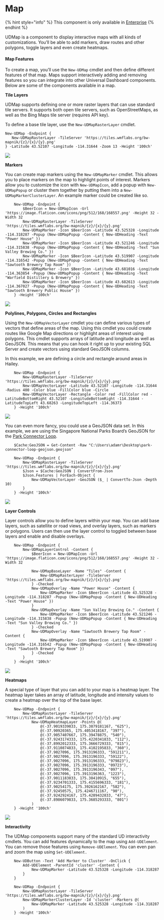 # Map

{% hint style="info" %}
This component is only available in [Enterprise](https://ironmansoftware.com/product/powershell-universal-dashboard/)
{% endhint %}

UDMap is a component to display interactive maps with all kinds of customizations. You’ll be able to add markers, draw routes and other polygons, toggle layers and even create heatmaps.

#### Map Features

To create a map, you’ll use the `New-UDMap` cmdlet and then define different features of that map. Maps support interactively adding and removing features so you can integrate into other Universal Dashboard components. Below are some of the components available in a map.

**Tile Layers**

UDMap supports defining one or more raster layers that can use standard tile servers. It supports both open tile servers, such as OpenStreetMaps, as well as the Bing Maps tile server \(requires API key\).

To define a base tile layer, use the `New-UDMapRasterLayer` cmdlet.

```text
New-UDMap -Endpoint {
   New-UDMapRasterLayer -TileServer 'https://tiles.wmflabs.org/bw-mapnik/{z}/{x}/{y}.png' 
} -Latitude 43.52107 -Longitude -114.31644 -Zoom 13 -Height '100ch'
```

![](https://i0.wp.com/ironmansoftware.com/wp-content/uploads/2019/06/raster-layer.png?w=1260&ssl=1)

**Markers**

You can create map markers using the `New-UDMapMarker` cmdlet. This allows you to place markers on the map to highlight points of interest. Markers allow you to customize the icon with `New-UDMapIcon`, add a popup with `New-UDMapPopup` or cluster them together by putting them into a `New-UDMapMarkerClusterLayer`. An example marker could be created like so.

```text
    New-UDMap -Endpoint {
        $BeerIcon = New-UDMapIcon -Url 'https://image.flaticon.com/icons/png/512/168/168557.png' -Height 32 -Width 32
        New-UDMapRasterLayer -TileServer 'https://tiles.wmflabs.org/bw-mapnik/{z}/{x}/{y}.png' 
        New-UDMapMarker -Icon $BeerIcon -Latitude 43.525328 -Longitude -114.318287 -Popup (New-UDMapPopup -Content { New-UDHeading -Text "Power House" })
        New-UDMapMarker -Icon $BeerIcon -Latitude 43.521246 -Longitude -114.315838 -Popup (New-UDMapPopup -Content { New-UDHeading -Text "Sun Valley Brewing Co." })
        New-UDMapMarker -Icon $BeerIcon -Latitude 43.519907 -Longitude -114.316542 -Popup (New-UDMapPopup -Content { New-UDHeading -Text "Sawtooth Brewery Tap Room" })
        New-UDMapMarker -Icon $BeerIcon -Latitude 43.681016 -Longitude -114.363854 -Popup (New-UDMapPopup -Content { New-UDHeading -Text "Warfield Distillery & Brewery" })
        New-UDMapMarker -Icon $BeerIcon -Latitude 43.682613 -Longitude -114.367027 -Popup (New-UDMapPopup -Content { New-UDHeading -Text "Sawtooth Brewery Public House" })
    } -Height '100ch'
```

![](https://i1.wp.com/ironmansoftware.com/wp-content/uploads/2019/06/markers.png?w=1260&ssl=1)

**Polylines, Polygons, Circles and Rectangles**

Using the `New-UDMapVectorLayer` cmdlet you can define various types of vectors that define areas of the map. Using this cmdlet you could create routes like Google Map directions or highlight areas of interest using polygons. This cmdlet supports arrays of latitude and longitude as well as GeoJSON. This means that you can hook it right up to your existing SQL Server and create vectors using standard GeoJSON columns.

In this example, we are defining a circle and rectangle around areas in Hailey.

```text
    New-UDMap -Endpoint {
        New-UDMapRasterLayer -TileServer 'https://tiles.wmflabs.org/bw-mapnik/{z}/{x}/{y}.png' 
        New-UDMapVectorLayer -Latitude 43.52107 -Longitude -114.31644 -Radius 400 -Color blue -FillColor blue -Circle
        New-UDMapVectorLayer -Rectangle -Color red -FillColor red -LatitudeBottomRight 43.52107 -LongitudeBottomRight -114.31644 -LatitudeTopLeft 43.68263 -LongitudeTopLeft -114.36373
    } -Height '100ch'
```

![](https://i2.wp.com/ironmansoftware.com/wp-content/uploads/2019/06/shapes.png?w=1260&ssl=1)

You can even more fancy, you could use a GeoJSON data set. In this example, we are using the Singapore National Parks Board’s GeoJSON for the [Park Connector Loop](https://data.gov.sg/dataset/park-connector-loop?resource_id=9ae978b4-0c97-413d-8728-4247e9a2de11).

```text
    $Cache:GeoJSON = Get-Content -Raw "C:\Users\adamr\Desktop\park-connector-loop-geojson.geojson"

    New-UDMap -Endpoint {
        New-UDMapRasterLayer -TileServer 'https://tiles.wmflabs.org/bw-mapnik/{z}/{x}/{y}.png' 
        $Json = $Cache:GeoJSON | ConvertFrom-Json 
        $Json.Features | ForEach-Object {
            New-UDMapVectorLayer -GeoJSON ($_ | ConvertTo-Json -Depth 10)
        }
    } -Height '100ch'
```

![](https://i1.wp.com/ironmansoftware.com/wp-content/uploads/2019/06/route.png?w=1260&ssl=1)

**Layer Controls**

Layer controls allow you to define layers within your map. You can add base layers, such as satellite or road views, and overlay layers, such as markers or polygons. Users can then use the layer control to toggled between base layers and enable and disable overlays.

```text
    New-UDMap -Endpoint {
        New-UDMapLayerControl -Content {
            $BeerIcon = New-UDMapIcon -Url 'https://image.flaticon.com/icons/png/512/168/168557.png' -Height 32 -Width 32

            New-UDMapBaseLayer -Name "Tiles" -Content {
                New-UDMapRasterLayer -TileServer 'https://tiles.wmflabs.org/bw-mapnik/{z}/{x}/{y}.png' 
            } -Checked
            New-UDMapOverlay -Name "Power House" -Content {
                New-UDMapMarker -Icon $BeerIcon -Latitude 43.525328 -Longitude -114.318287 -Popup (New-UDMapPopup -Content { New-UDHeading -Text "Power House" })
            }
            New-UDMapOverlay -Name "Sun Valley Brewing Co." -Content {
                New-UDMapMarker -Icon $BeerIcon -Latitude 43.521246 -Longitude -114.315838 -Popup (New-UDMapPopup -Content { New-UDHeading -Text "Sun Valley Brewing Co." })
            } -Checked 
            New-UDMapOverlay -Name "Sawtooth Brewery Tap Room" -Content {
                New-UDMapMarker -Icon $BeerIcon -Latitude 43.519907 -Longitude -114.316542 -Popup (New-UDMapPopup -Content { New-UDHeading -Text "Sawtooth Brewery Tap Room" })
            } -Checked 
        }
    } -Height '100ch'
```

![](https://i0.wp.com/ironmansoftware.com/wp-content/uploads/2019/06/layer-control.png?w=1260&ssl=1)

**Heatmaps**

A special type of layer that you can add to your map is a heatmap layer. The heatmap layer takes an array of latitude, longitude and intensity values to create a heatmap over the top of the base layer.

```text
    New-UDMap -Endpoint {
        New-UDMapRasterLayer -TileServer 'https://tiles.wmflabs.org/bw-mapnik/{z}/{x}/{y}.png'
            New-UDMapHeatmapLayer -Points @(
                @(-37.9019339833, 175.3879181167, "625"),
                @(-37.90920365, 175.4053418167, "397"),
                @(-37.9057407667, 175.39478875, "540"),
                @(-37.9243174333, 175.4220341833, "112"),
                @(-37.8992012333, 175.3666729333, "815"),
                @(-37.9110874833, 175.4102195833, "360"),
                @(-37.9027096, 175.3913196333, "591211"),
                @(-37.9027096, 175.3913196333, "59122"),
                @(-37.9027096, 175.3913196333, "979823"),
                @(-37.9027096, 175.3913196333, "09723"),
                @(-37.9027096, 175.3913196343, "097"),
                @(-37.9027096, 175.3913196363, "1223"),
                @(-37.9011183833, 175.38410915, "655"),
                @(-37.9234701333, 175.4155696333, "181"),
                @(-37.90254175, 175.3926162167, "582"),
                @(-37.92450575, 175.4246711167, "90"),
                @(-37.9242924167, 175.4289432833, "47"),
                @(-37.8986079833, 175.3685293333, "801")
            )
    } -Height '100ch'
```

![](https://i2.wp.com/ironmansoftware.com/wp-content/uploads/2019/06/heatmap.png?w=1260&ssl=1)

**Interactivity**

The UDMap components support many of the standard UD interactivity cmdlets. You can add features dynamically to the map using `Add-UDElement`. You can remove those features using `Remove-UDElement`. You can even pan and zoom the map using `Set-UDElement.`

```text
    New-UDButton -Text 'Add Marker to Cluster' -OnClick {
        Add-UDElement -ParentId 'cluster' -Content {
            New-UDMapMarker -Latitude 43.525328 -Longitude -114.318287 
        }
    }

    New-UDMap -Endpoint {
        New-UDMapRasterLayer -TileServer 'https://tiles.wmflabs.org/bw-mapnik/{z}/{x}/{y}.png'
        New-UDMapMarkerClusterLayer -Id 'cluster' -Markers @(
            New-UDMapMarker -Latitude 43.525328 -Longitude -114.318287 
        )
    } -Height '100ch'
```



